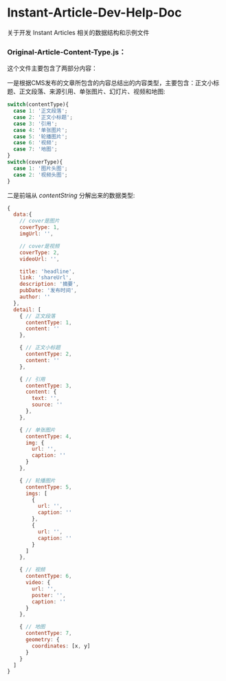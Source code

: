 # Instant-Article-Dev-Help-Doc

关于开发 Instant Articles 相关的数据结构和示例文件

### Original-Article-Content-Type.js：
这个文件主要包含了两部分内容：

一是根据CMS发布的文章所包含的内容总结出的内容类型，主要包含：正文小标题、正文段落、来源引用、单张图片、幻灯片、视频和地图:

```javascript
switch(contentType){
  case 1: '正文段落';
  case 2: '正文小标题';
  case 3: '引用';
  case 4: '单张图片';
  case 5: '轮播图片';
  case 6: '视频';
  case 7: '地图';
}
switch(coverType){
  case 1: '图片头图';
  case 2: '视频头图';
}
```

二是前端从 *contentString* 分解出来的数据类型:

```javascript
{
  data:{
    // cover是图片
    coverType: 1,
    imgUrl: '',

    // cover是视频
    coverType: 2,
    videoUrl: '',

    title: 'headline',
    link: 'shareUrl',
    description: '摘要',
    pubDate: '发布时间',
    author: ''
  },
  detail: [
    { // 正文段落
      contentType: 1,
      content: ''
    },

    { // 正文小标题
      contentType: 2,
      content: ''
    },

    { // 引用
      contentType: 3,
      content: {
        text: '',
        source: ''
      },
    },

    { // 单张图片
      contentType: 4,
      img: {
        url: '',
        caption: ''
      }
    },

    { // 轮播图片
      contentType: 5,
      imgs: [
        {
          url: '',
          caption: ''
        },
        {
          url: '',
          caption: ''
        }
      ]
    },

    { // 视频
      contentType: 6,
      video: {
        url: '',
        poster: '',
        caption: ''
      }
    },

    { // 地图
      contentType: 7,
      geometry: {
        coordinates: [x, y]
      }
    }
  ]
}
```
